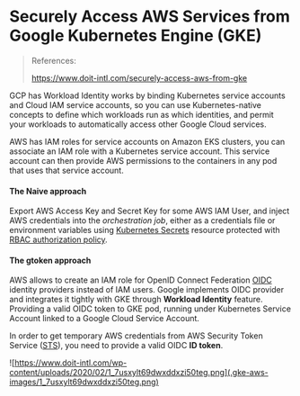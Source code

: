 # Securely Access AWS Services from Google Kubernetes Engine (GKE)

> References:
>
> https://www.doit-intl.com/securely-access-aws-from-gke

GCP  has Workload Identity works by binding Kubernetes service accounts and Cloud IAM service accounts, so you can use Kubernetes-native concepts to  define which workloads run as which identities, and permit your  workloads to automatically access other Google Cloud services.

AWS has IAM roles for service accounts on Amazon EKS clusters, you can associate an IAM role with a Kubernetes service account. This service account can then provide AWS permissions to the containers in any pod that uses  that service account.

#### The Naive approach

Export AWS Access Key and Secret Key for some AWS IAM User, and inject AWS credentials into the *orchestration job*, either as a credentials file or environment variables using [Kubernetes Secrets](https://kubernetes.io/docs/concepts/configuration/secret/) resource protected with [RBAC authorization policy](https://kubernetes.io/docs/concepts/configuration/secret/#clients-that-use-the-secret-api).

#### The gtoken approach

AWS allows to create an IAM role for OpenID Connect Federation [OIDC](https://openid.net/connect/) identity providers instead of IAM users. Google implements OIDC provider and integrates it tightly with GKE through **Workload Identity** feature. Providing a valid OIDC token to GKE pod, running under  Kubernetes Service Account linked to a Google Cloud Service Account. 

In order to get temporary AWS credentials from AWS Security Token Service ([STS](https://docs.aws.amazon.com/STS/latest/APIReference/Welcome.html)), you need to provide a valid OIDC **ID token**.

![https://www.doit-intl.com/wp-content/uploads/2020/02/1_7usxylt69dwxddxzi50teg.png](.gke-aws-images/1_7usxylt69dwxddxzi50teg.png)